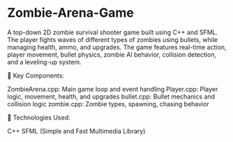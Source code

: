 # Zombie-Arena-Game
A top-down 2D zombie survival shooter game built using C++ and SFML. The player fights waves of different types of zombies using bullets, while managing health, ammo, and upgrades. The game features real-time action, player movement, bullet physics, zombie AI behavior, collision detection, and a leveling-up system.


🔧 Key Components:

ZombieArena.cpp: Main game loop and event handling
Player.cpp: Player logic, movement, health, and upgrades
bullet.cpp: Bullet mechanics and collision logic
zombie.cpp: Zombie types, spawning, chasing behavior


🎯 Technologies Used:

C++
SFML (Simple and Fast Multimedia Library)
